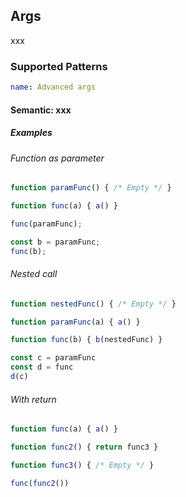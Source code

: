 ## Args

xxx

### Supported Patterns

```yaml
name: Advanced args
```

#### Semantic: xxx

##### Examples

###### Function as parameter

```js
function paramFunc() { /* Empty */ }

function func(a) { a() }

func(paramFunc);

const b = paramFunc;
func(b);
```

###### Nested call

```js
function nestedFunc() { /* Empty */ }

function paramFunc(a) { a() }

function func(b) { b(nestedFunc) }

const c = paramFunc
const d = func
d(c)
```

###### With return

```js
function func(a) { a() }

function func2() { return func3 }

function func3() { /* Empty */ }

func(func2())
```
